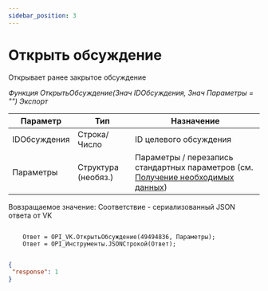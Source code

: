 ```yaml
---
sidebar_position: 3
---
```


# Открыть обсуждение
Открывает ранее закрытое обсуждение 

*Функция ОткрытьОбсуждение(Знач IDОбсуждения, Знач Параметры = "") Экспорт*

  | Параметр | Тип | Назначение |
  |-|-|-|
  | IDОбсуждения | Строка/Число | ID целевого обсуждения |
  | Параметры | Структура (необяз.) | Параметры / перезапись стандартных параметров (см. [Получение необходимых данных](../)) |
  
  Вовзращаемое значение: Соответствие - сериализованный JSON ответа от VK

```bsl title="Пример кода"
	
	Ответ = OPI_VK.ОткрытьОбсуждение(49494836, Параметры);
	Ответ = OPI_Инструменты.JSONСтрокой(Ответ);

```

```json title="Результат"

{
 "response": 1
}

```
